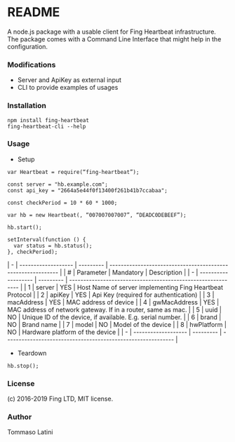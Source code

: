 # README #

A node.js package with a usable client for Fing Heartbeat infrastructure.
The package comes with a Command Line Interface that might help in 
the configuration.

### Modifications ###

* Server and ApiKey as external input
* CLI to provide examples of usages

### Installation ###

```
npm install fing-heartbeat
fing-heartbeat-cli --help
```

### Usage ###

* Setup

```
var Heartbeat = require(“fing-heartbeat”);

const server = "hb.example.com";
const api_key = "2664a5e44f0f13400f261b41b7ccabaa";

const checkPeriod = 10 * 60 * 1000;

var hb = new Heartbeat(, “007007007007”, “DEADC0DEBEEF”);

hb.start();

setInterval(function () {
  var status = hb.status();
}, checkPeriod);

```

| - | ------------------- | --------- | ------------------------------------------------------------ |
| # | Parameter           | Mandatory | Description                                                  |
| - | ------------------- | --------- | ------------------------------------------------------------ |
| 1 | server              |    YES    | Host Name of server implementing Fing Heartbeat Protocol     |
| 2 | apiKey              |    YES    | Api Key (required for authentication)                        |
| 3 | macAddress          |    YES    | MAC address of device                                        |
| 4 | gwMacAddress        |    YES    | MAC address of network gateway. If in a router, same as mac. |
| 5 | uuid                |    NO     | Unique ID of the device, if available. E.g. serial number.   |
| 6 | brand               |    NO     | Brand name                                                   |
| 7 | model               |    NO     | Model of the device                                          |
| 8 | hwPlatform          |    NO     | Hardware platform of the device                              |
| - | ------------------- | --------- | ------------------------------------------------------------ |

* Teardown

```
hb.stop();
```

### License ###

(c) 2016-2019 Fing LTD, MIT license.

### Author ###

Tommaso Latini <tommaso at fing.com>

